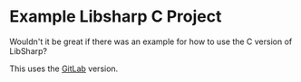# Example Libsharp C Project

Wouldn't it be great if there was an example for how to use the C version of LibSharp? 

This uses the [GitLab](https://gitlab.mpcdf.mpg.de/mtr/libsharp/tree/master) version.